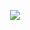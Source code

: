 <p align="center">
  <a href="https://github.com/DenverCoder1/readme-typing-svg"><img src="https://readme-typing-svg.herokuapp.com?font=Fira+Code&size=19&pause=1000&color=D1F700&width=489&lines=Cracking+de+contraseña+Windows+con+Mimikatz"></a>
</p>

<h1 align="center"></h1>
